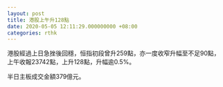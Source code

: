 ```yaml
---
layout: post
title: 港股上午升128點
date: 2020-05-05 12:11:29.000000000 +08:00
categories: rthk
---
```


港股經過上日急挫後回穩，恒指初段曾升259點，亦一度收窄升幅至不足90點，上午收報23742點，上升128點，升幅逾0.5%。

半日主板成交金額379億元。
